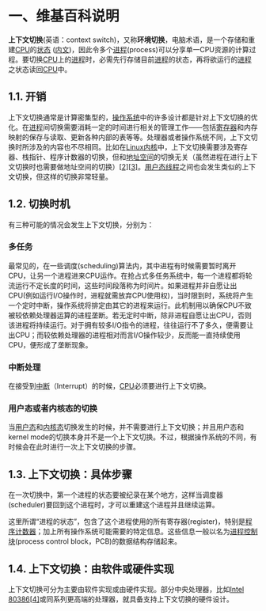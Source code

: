 # 一、维基百科说明



**上下文切换**(英语：context switch)，又称**环境切换**，电脑术语，是一个存储和重建[CPU](https://zh.wikipedia.org/wiki/中央處理器)的[状态](https://zh.wikipedia.org/w/index.php?title=狀態_(電腦科學)&action=edit&redlink=1) ([内文](https://zh.wikipedia.org/w/index.php?title=內文_(電腦科學)&action=edit&redlink=1))，因此令多个[进程](https://zh.wikipedia.org/wiki/进程)(process)可以分享单一CPU资源的计算过程。要切换[CPU](https://zh.wikipedia.org/wiki/中央處理器)上的[进程](https://zh.wikipedia.org/wiki/进程)时，必需先行存储目前[进程](https://zh.wikipedia.org/wiki/进程)的状态，再将欲运行的[进程](https://zh.wikipedia.org/wiki/进程)之状态读回[CPU](https://zh.wikipedia.org/wiki/中央處理器)中。

## 1.1. 开销

上下文切换通常是计算密集型的，[操作系统](https://zh.wikipedia.org/wiki/操作系统)中的许多设计都是针对上下文切换的优化。在[进程](https://zh.wikipedia.org/wiki/进程)间切换需要消耗一定的时间进行相关的管理工作——包括[寄存器](https://zh.wikipedia.org/wiki/寄存器)和内存映射的保存与读取、更新各种内部的表等等。处理器或者操作系统不同，上下文切换时所涉及的内容也不尽相同。比如在[Linux内核](https://zh.wikipedia.org/wiki/Linux内核)中，上下文切换需要涉及寄存器、栈指针、程序计数器的切换，但和[地址空间](https://zh.wikipedia.org/wiki/地址空间)的切换无关（虽然进程在进行上下文切换时也需要做地址空间的切换）[[2\]](https://zh.wikipedia.org/wiki/上下文交換#cite_note-2)[[3\]](https://zh.wikipedia.org/wiki/上下文交換#cite_note-3)。[用户态线程](https://zh.wikipedia.org/wiki/纖程)之间也会发生类似的上下文切换，但这样的切换非常轻量。

## 1.2. 切换时机

有三种可能的情况会发生上下文切换，分别为：

### 多任务

最常见的，在一些调度(scheduling)算法内，其中进程有时候需要暂时离开CPU，让另一个进程进来CPU运作。在抢占式多任务系统中，每一个进程都将轮流运行不定长度的时间，这些时间段落称为时间片。如果进程并非自愿让出CPU(例如运行I/O操作时，进程就需放弃CPU使用权)，当时限到时，系统将产生一个定时中断，操作系统将排定由其它的进程来运行。此机制用以确保CPU不致被较依赖处理器运算的进程垄断。若无定时中断，除非进程自愿让出CPU，否则该进程将持续运行。对于拥有较多I/O指令的进程，往往运行不了多久，便需要让出CPU；而较依赖处理器的进程相对而言I/O操作较少，反而能一直持续使用CPU，便形成了垄断现象。

### 中断处理

在接受到[中断](https://zh.wikipedia.org/wiki/中斷)（Interrupt）的时候，[CPU](https://zh.wikipedia.org/wiki/中央處理器)必须要进行上下文切换。

### 用户态或者内核态的切换

当[用户态](https://zh.wikipedia.org/wiki/用户态)和[内核态](https://zh.wikipedia.org/w/index.php?title=内核态&action=edit&redlink=1)切换发生的时候，并不需要进行上下文切换；并且用户态和kernel mode的切换本身并不是一个上下文切换。不过，根据操作系统的不同，有时候会在此时进行一次上下文切换的步骤。

## 1.3. 上下文切换：具体步骤

在一次切换中，第一个进程的状态要被纪录在某个地方，这样当调度器(scheduler)要回到这个进程时，才可以重建这个进程并且继续运算。

这里所谓“进程的状态”，包含了这个进程使用的所有寄存器(register)，特别是[程序计数器](https://zh.wikipedia.org/wiki/程式計數器)；加上所有操作系统可能需要的特定信息。这些信息一般以名为[进程控制块](https://zh.wikipedia.org/wiki/行程控制表)(process control block，PCB)的数据结构存储起来。

## 1.4. 上下文切换：由软件或硬件实现

上下文切换可分为主要由软件实现或由硬件实现。部分中央处理器，比如[Intel 80386](https://zh.wikipedia.org/wiki/Intel_80386)[[4\]](https://zh.wikipedia.org/wiki/上下文交換#cite_note-4)或同系列更高端的处理器，就具备支持上下文切换的硬件设计。

